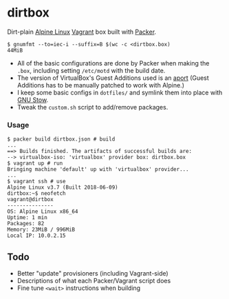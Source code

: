 # dirtbox

Dirt-plain [Alpine Linux][alpine] [Vagrant][vagrant] box built with [Packer][packer].

```console
$ gnumfmt --to=iec-i --suffix=B $(wc -c <dirtbox.box)
44MiB
```

* All of the basic configurations are done by Packer when making the `.box`, including setting `/etc/motd` with the build date.
* The version of VirtualBox's Guest Additions used is an [aport][aports] (Guest Additions has to be manually patched to work with Alpine.)
* I keep some basic configs in `dotfiles/` and symlink them into place with [GNU Stow][stow].
* Tweak the `custom.sh` script to add/remove packages.

### Usage

```console
$ packer build dirtbox.json # build
...
==> Builds finished. The artifacts of successful builds are:
--> virtualbox-iso: 'virtualbox' provider box: dirtbox.box
$ vagrant up # run
Bringing machine 'default' up with 'virtualbox' provider...
...
$ vagrant ssh # use
Alpine Linux v3.7 (Built 2018-06-09)
dirtbox:~$ neofetch
vagrant@dirtbox
---------------
OS: Alpine Linux x86_64
Uptime: 1 min
Packages: 82
Memory: 23MiB / 996MiB
Local IP: 10.0.2.15
```

## Todo

* Better "update" provisioners (including Vagrant-side)
* Descriptions of what each Packer/Vagrant script does
* Fine tune `<wait>` instructions when building

[alpine]: https://alpinelinux.org/
[aports]: https://github.com/alpinelinux/aports
[packer]: https://www.packer.io/
[stow]: https://www.gnu.org/software/stow/
[vagrant]: https://www.vagrantup.com/

<!-- vim: ts=2 sw=2 softtabstop=2 expandtab -->

